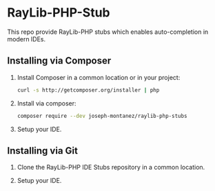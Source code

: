 # RayLib-PHP-Stub

This repo provide RayLib-PHP stubs which enables auto-completion in modern IDEs.

## Installing via Composer

1. Install Composer in a common location or in your project:
    ```bash
    curl -s http://getcomposer.org/installer | php
    ```

2. Install via composer:
    ```bash
    composer require --dev joseph-montanez/raylib-php-stubs
    ```

3. Setup your IDE.

## Installing via Git

1. Clone the RayLib-PHP IDE Stubs repository in a common location.

2. Setup your IDE.